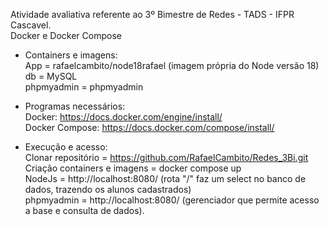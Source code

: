 Atividade avaliativa referente ao 3º Bimestre de Redes - TADS - IFPR Cascavel.  
Docker e Docker Compose  

- Containers e imagens:  
  App =  rafaelcambito/node18rafael (imagem própria do Node versão 18)  
  db = MySQL  
  phpmyadmin = phpmyadmin  

- Programas necessários:  
  Docker: https://docs.docker.com/engine/install/  
  Docker Compose: https://docs.docker.com/compose/install/  

- Execução e acesso:  
  Clonar repositório = https://github.com/RafaelCambito/Redes_3Bi.git  
  Criação containers e imagens = docker compose up  
  NodeJs = http://localhost:8080/  (rota "/" faz um select no banco de dados, trazendo os alunos cadastrados)  
  phpmyadmin = http://localhost:8080/ (gerenciador que permite acesso a base e consulta de dados).  

